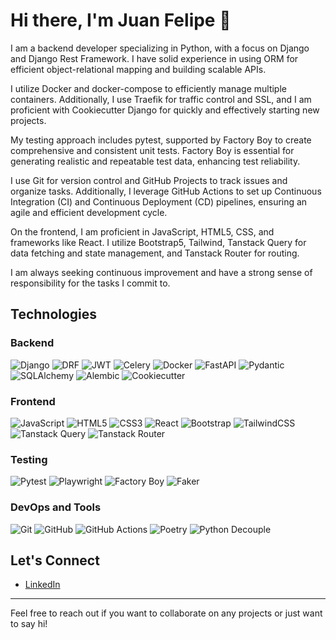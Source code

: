 # Hi there, I'm Juan Felipe 👋

I am a backend developer specializing in Python, with a focus on Django and Django Rest Framework. I have solid experience in using ORM for efficient object-relational mapping and building scalable APIs.

I utilize Docker and docker-compose to efficiently manage multiple containers. Additionally, I use Traefik for traffic control and SSL, and I am proficient with Cookiecutter Django for quickly and effectively starting new projects.

My testing approach includes pytest, supported by Factory Boy to create comprehensive and consistent unit tests. Factory Boy is essential for generating realistic and repeatable test data, enhancing test reliability.

I use Git for version control and GitHub Projects to track issues and organize tasks. Additionally, I leverage GitHub Actions to set up Continuous Integration (CI) and Continuous Deployment (CD) pipelines, ensuring an agile and efficient development cycle.

On the frontend, I am proficient in JavaScript, HTML5, CSS, and frameworks like React. I utilize Bootstrap5, Tailwind, Tanstack Query for data fetching and state management, and Tanstack Router for routing.

I am always seeking continuous improvement and have a strong sense of responsibility for the tasks I commit to.

## Technologies

### Backend
![Django](https://img.shields.io/badge/django-%23092E20.svg?style=for-the-badge&logo=django&logoColor=white)
![DRF](https://img.shields.io/badge/djangorestframework-%23ff1709.svg?style=for-the-badge&logo=django&logoColor=white)
![JWT](https://img.shields.io/badge/JWT-black?style=for-the-badge&logo=JSON%20web%20tokens)
![Celery](https://img.shields.io/badge/celery-37814A?style=for-the-badge&logo=celery&logoColor=white)
![Docker](https://img.shields.io/badge/docker-%230db7ed.svg?style=for-the-badge&logo=docker&logoColor=white)
![FastAPI](https://img.shields.io/badge/fastapi-005571?style=for-the-badge&logo=fastapi)
![Pydantic](https://img.shields.io/badge/pydantic-2F4F4F?style=for-the-badge&logo=pydantic)
![SQLAlchemy](https://img.shields.io/badge/sqlalchemy-FC5C65?style=for-the-badge&logo=sqlalchemy)
![Alembic](https://img.shields.io/badge/alembic-5A5A5A?style=for-the-badge&logo=alembic)
![Cookiecutter](https://img.shields.io/badge/cookiecutter-d4aa00?style=for-the-badge&logo=cookiecutter)

### Frontend
![JavaScript](https://img.shields.io/badge/javascript-%23323330.svg?style=for-the-badge&logo=javascript&logoColor=%23F7DF1E)
![HTML5](https://img.shields.io/badge/html5-%23E34F26.svg?style=for-the-badge&logo=html5&logoColor=white)
![CSS3](https://img.shields.io/badge/css3-%231572B6.svg?style=for-the-badge&logo=css3&logoColor=white)
![React](https://img.shields.io/badge/react-%2320232a.svg?style=for-the-badge&logo=react&logoColor=%2361DAFB)
![Bootstrap](https://img.shields.io/badge/bootstrap-%23563D7C.svg?style=for-the-badge&logo=bootstrap&logoColor=white)
![TailwindCSS](https://img.shields.io/badge/tailwindcss-%2338B2AC.svg?style=for-the-badge&logo=tailwind-css&logoColor=white)
![Tanstack Query](https://img.shields.io/badge/Tanstack%20Query-FF4154?style=for-the-badge&logo=react%20query&logoColor=white)
![Tanstack Router](https://img.shields.io/badge/Tanstack%20Router-CA4245?style=for-the-badge&logo=react-router&logoColor=white)

### Testing
![Pytest](https://img.shields.io/badge/pytest-%230A9EDC.svg?style=for-the-badge&logo=pytest&logoColor=white)
![Playwright](https://img.shields.io/badge/playwright-45ba57?style=for-the-badge&logo=playwright&logoColor=white)
![Factory Boy](https://img.shields.io/badge/factoryboy-123456?style=for-the-badge&logo=factoryboy&logoColor=white)
![Faker](https://img.shields.io/badge/faker-013220?style=for-the-badge&logo=faker&logoColor=white)

### DevOps and Tools
![Git](https://img.shields.io/badge/git-%23F05033.svg?style=for-the-badge&logo=git&logoColor=white)
![GitHub](https://img.shields.io/badge/github-%23121011.svg?style=for-the-badge&logo=github&logoColor=white)
![GitHub Actions](https://img.shields.io/badge/github%20actions-%232671E5.svg?style=for-the-badge&logo=githubactions&logoColor=white)
![Poetry](https://img.shields.io/badge/poetry-60A5FA?style=for-the-badge&logo=poetry)
![Python Decouple](https://img.shields.io/badge/python%20decouple-3776AB?style=for-the-badge&logo=python&logoColor=white)


## Let's Connect

- [LinkedIn](https://www.linkedin.com/in/juan-ladeira-6ba4181b3/)

---

Feel free to reach out if you want to collaborate on any projects or just want to say hi!
